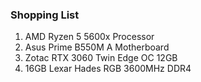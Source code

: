 ### Shopping List
1. AMD Ryzen 5 5600x Processor
2. Asus Prime B550M A Motherboard
3. Zotac RTX 3060 Twin Edge OC 12GB
4. 16GB Lexar Hades RGB 3600MHz DDR4